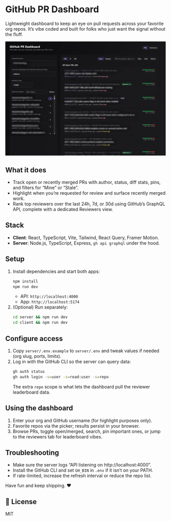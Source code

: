 # GitHub PR Dashboard

Lightweight dashboard to keep an eye on pull requests across your favorite org repos. It’s vibe coded and built for folks who just want the signal without the fluff.

![Screenshot of PR Dashboard](./gh.jpg)

## What it does

* Track open or recently merged PRs with author, status, diff stats, pins, and filters for “Mine” or “Stale”.
* Highlight when you’re requested for review and surface recently merged work.
* Rank top reviewers over the last 24h, 7d, or 30d using GitHub’s GraphQL API, complete with a dedicated Reviewers view.

## Stack

* **Client**: React, TypeScript, Vite, Tailwind, React Query, Framer Motion.
* **Server**: Node.js, TypeScript, Express, `gh api graphql` under the hood.

## Setup

1. Install dependencies and start both apps:
   ```bash
   npm install
   npm run dev
   ```
   * API: `http://localhost:4000`
   * App: `http://localhost:5174`
2. (Optional) Run separately:
   ```bash
   cd server && npm run dev
   cd client && npm run dev
   ```

## Configure access

1. Copy `server/.env.example` to `server/.env` and tweak values if needed (org slug, ports, limits).
2. Log in with the GitHub CLI so the server can query data:
   ```bash
   gh auth status
   gh auth login -s=user -s=read:user -s=repo
   ```
   The extra `repo` scope is what lets the dashboard pull the reviewer leaderboard data.

## Using the dashboard

1. Enter your org and GitHub username (for highlight purposes only).
2. Favorite repos via the picker; results persist in your browser.
3. Browse PRs, toggle open/merged, search, pin important ones, or jump to the reviewers tab for leaderboard vibes.

## Troubleshooting

* Make sure the server logs “API listening on http://localhost:4000”.
* Install the GitHub CLI and set `GH_BIN` in `.env` if it isn’t on your PATH.
* If rate-limited, increase the refresh interval or reduce the repo list.

Have fun and keep shipping. ❤️

## 📝 License

MIT
